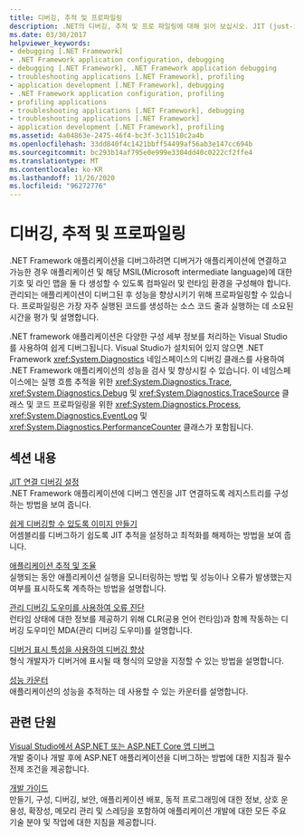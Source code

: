 ```yaml
---
title: 디버깅, 추적 및 프로파일링
description: .NET의 디버깅, 추적 및 프로 파일링에 대해 읽어 보십시오. JIT (just-in-time) 디버깅, 응용 프로그램 추적 및 계측 등을 다루는 문서를 참조 하세요.
ms.date: 03/30/2017
helpviewer_keywords:
- debugging [.NET Framework]
- .NET Framework application configuration, debugging
- debugging [.NET Framework], .NET Framework application debugging
- troubleshooting applications [.NET Framework], profiling
- application development [.NET Framework], debugging
- .NET Framework application configuration, profiling
- profiling applications
- troubleshooting applications [.NET Framework], debugging
- troubleshooting applications [.NET Framework]
- application development [.NET Framework], profiling
ms.assetid: 4a04863e-2475-46f4-bc3f-3c11510c2a4b
ms.openlocfilehash: 33dd840f4c1421bbff54499af56ab3e147cc694b
ms.sourcegitcommit: bc293b14af795e0e999e3304dd40c0222cf2ffe4
ms.translationtype: MT
ms.contentlocale: ko-KR
ms.lasthandoff: 11/26/2020
ms.locfileid: "96272776"
---
```

# <a name="debugging-tracing-and-profiling"></a>디버깅, 추적 및 프로파일링

.NET Framework 애플리케이션을 디버그하려면 디버거가 애플리케이션에 연결하고 가능한 경우 애플리케이션 및 해당 MSIL(Microsoft intermediate language)에 대한 기호 및 라인 맵을 둘 다 생성할 수 있도록 컴파일러 및 런타임 환경을 구성해야 합니다. 관리되는 애플리케이션이 디버그된 후 성능을 향상시키기 위해 프로파일링할 수 있습니다. 프로파일링은 가장 자주 실행된 코드를 생성하는 소스 코드 줄과 실행하는 데 소요된 시간을 평가 및 설명합니다.  
  
 .NET framework 애플리케이션은 다양한 구성 세부 정보를 처리하는 Visual Studio를 사용하여 쉽게 디버그됩니다. Visual Studio가 설치되어 있지 않으면 .NET Framework <xref:System.Diagnostics> 네임스페이스의 디버깅 클래스를 사용하여 .NET Framework 애플리케이션의 성능을 검사 및 향상시킬 수 있습니다. 이 네임스페이스에는 실행 흐름 추적을 위한 <xref:System.Diagnostics.Trace>, <xref:System.Diagnostics.Debug> 및 <xref:System.Diagnostics.TraceSource> 클래스 및 코드 프로파일링을 위한 <xref:System.Diagnostics.Process>, <xref:System.Diagnostics.EventLog> 및 <xref:System.Diagnostics.PerformanceCounter> 클래스가 포함됩니다.  
  
## <a name="in-this-section"></a>섹션 내용  

 [JIT 연결 디버깅 설정](enabling-jit-attach-debugging.md)  
 .NET Framework 애플리케이션에 디버그 엔진을 JIT 연결하도록 레지스트리를 구성하는 방법을 보여 줍니다.  
  
 [쉽게 디버깅할 수 있도록 이미지 만들기](making-an-image-easier-to-debug.md)  
 어셈블리를 디버그하기 쉽도록 JIT 추적을 설정하고 최적화를 해제하는 방법을 보여 줍니다.  
  
 [애플리케이션 추적 및 조율](tracing-and-instrumenting-applications.md)  
 실행되는 동안 애플리케이션 실행을 모니터링하는 방법 및 성능이나 오류가 발생했는지 여부를 표시하도록 계측하는 방법을 설명합니다.  
  
 [관리 디버깅 도우미를 사용하여 오류 진단](diagnosing-errors-with-managed-debugging-assistants.md)  
 런타임 상태에 대한 정보를 제공하기 위해 CLR(공용 언어 런타임)과 함께 작동하는 디버깅 도우미인 MDA(관리 디버깅 도우미)를 설명합니다.  
  
 [디버거 표시 특성을 사용하여 디버깅 향상](enhancing-debugging-with-the-debugger-display-attributes.md)  
 형식 개발자가 디버거에 표시될 때 형식의 모양을 지정할 수 있는 방법을 설명합니다.  
  
 [성능 카운터](performance-counters.md)  
 애플리케이션의 성능을 추적하는 데 사용할 수 있는 카운터를 설명합니다.  
  
## <a name="related-sections"></a>관련 단원  

 [Visual Studio에서 ASP.NET 또는 ASP.NET Core 앱 디버그](/visualstudio/debugger/how-to-enable-debugging-for-aspnet-applications)  
 개발 중이나 개발 후에 ASP.NET 애플리케이션을 디버그하는 방법에 대한 지침과 필수 전제 조건을 제공합니다.  
  
 [개발 가이드](../development-guide.md)  
 만들기, 구성, 디버깅, 보안, 애플리케이션 배포, 동적 프로그래밍에 대한 정보, 상호 운용성, 확장성, 메모리 관리 및 스레딩을 포함하여 애플리케이션 개발에 대한 모든 주요 기술 분야 및 작업에 대한 지침을 제공합니다.
